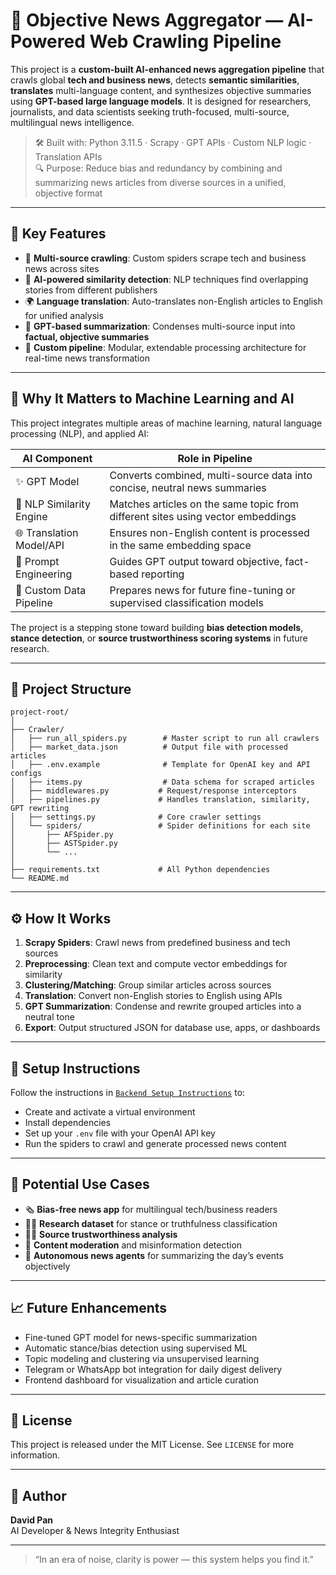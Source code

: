 # 🧠 Objective News Aggregator — AI-Powered Web Crawling Pipeline

This project is a **custom-built AI-enhanced news aggregation pipeline** that crawls global **tech and business news**, detects **semantic similarities**, **translates** multi-language content, and synthesizes objective summaries using **GPT-based large language models**. It is designed for researchers, journalists, and data scientists seeking truth-focused, multi-source, multilingual news intelligence.

> 🛠️ Built with: Python 3.11.5 · Scrapy · GPT APIs · Custom NLP logic · Translation APIs  
> 🔍 Purpose: Reduce bias and redundancy by combining and summarizing news articles from diverse sources in a unified, objective format

---

## 🚀 Key Features

- 🔎 **Multi-source crawling**: Custom spiders scrape tech and business news across sites
- 🧠 **AI-powered similarity detection**: NLP techniques find overlapping stories from different publishers
- 🌍 **Language translation**: Auto-translates non-English articles to English for unified analysis
- 🧬 **GPT-based summarization**: Condenses multi-source input into **factual, objective summaries**
- 🧹 **Custom pipeline**: Modular, extendable processing architecture for real-time news transformation

---

## 🧠 Why It Matters to Machine Learning and AI

This project integrates multiple areas of machine learning, natural language processing (NLP), and applied AI:

| **AI Component** | **Role in Pipeline** |
|------------------|----------------------|
| ✨ GPT Model | Converts combined, multi-source data into concise, neutral news summaries |
| 🧩 NLP Similarity Engine | Matches articles on the same topic from different sites using vector embeddings |
| 🌐 Translation Model/API | Ensures non-English content is processed in the same embedding space |
| 🧠 Prompt Engineering | Guides GPT output toward objective, fact-based reporting |
| 🔁 Custom Data Pipeline | Prepares news for future fine-tuning or supervised classification models |

The project is a stepping stone toward building **bias detection models**, **stance detection**, or **source trustworthiness scoring systems** in future research.

---

## 📂 Project Structure

```
project-root/
│
├── Crawler/
│   ├── run_all_spiders.py        # Master script to run all crawlers
│   ├── market_data.json          # Output file with processed articles
│   ├── .env.example              # Template for OpenAI key and API configs
│   ├── items.py                  # Data schema for scraped articles
│   ├── middlewares.py           # Request/response interceptors
│   ├── pipelines.py             # Handles translation, similarity, GPT rewriting
│   ├── settings.py              # Core crawler settings
│   └── spiders/                 # Spider definitions for each site
│       ├── AFSpider.py
│       ├── ASTSpider.py
│       └── ...
│
├── requirements.txt             # All Python dependencies
└── README.md
```

---

## ⚙️ How It Works

1. **Scrapy Spiders**: Crawl news from predefined business and tech sources
2. **Preprocessing**: Clean text and compute vector embeddings for similarity
3. **Clustering/Matching**: Group similar articles across sources
4. **Translation**: Convert non-English stories to English using APIs
5. **GPT Summarization**: Condense and rewrite grouped articles into a neutral tone
6. **Export**: Output structured JSON for database use, apps, or dashboards

---

## 💾 Setup Instructions

Follow the instructions in [`Backend Setup Instructions`](#) to:

- Create and activate a virtual environment
- Install dependencies
- Set up your `.env` file with your OpenAI API key
- Run the spiders to crawl and generate processed news content

---

## 🧠 Potential Use Cases

- 🗞️ **Bias-free news app** for multilingual tech/business readers
- 🧑‍🔬 **Research dataset** for stance or truthfulness classification
- 🧑‍⚖️ **Source trustworthiness analysis**
- 📰 **Content moderation** and misinformation detection
- 🤖 **Autonomous news agents** for summarizing the day’s events objectively

---

## 📈 Future Enhancements

- Fine-tuned GPT model for news-specific summarization  
- Automatic stance/bias detection using supervised ML  
- Topic modeling and clustering via unsupervised learning  
- Telegram or WhatsApp bot integration for daily digest delivery  
- Frontend dashboard for visualization and article curation  

---

## 📜 License

This project is released under the MIT License. See `LICENSE` for more information.

---

## 👤 Author

**David Pan**  
AI Developer & News Integrity Enthusiast


---

> “In an era of noise, clarity is power — this system helps you find it.”
